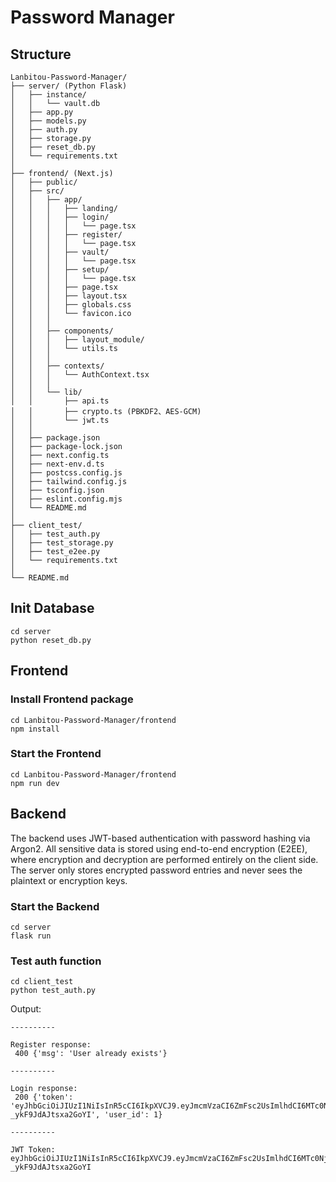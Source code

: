 # Password Manager

## Structure
```
Lanbitou-Password-Manager/
├── server/ (Python Flask)
│   ├── instance/
│   │   └── vault.db
│   ├── app.py
│   ├── models.py
│   ├── auth.py
│   ├── storage.py
│   ├── reset_db.py
│   └── requirements.txt
│
├── frontend/ (Next.js)
│   ├── public/
│   ├── src/
│   │   ├── app/
│   │   │   ├── landing/
│   │   │   ├── login/
│   │   │   │   └── page.tsx
│   │   │   ├── register/
│   │   │   │   └── page.tsx
│   │   │   ├── vault/
│   │   │   │   └── page.tsx
│   │   │   ├── setup/
│   │   │   │   └── page.tsx
│   │   │   ├── page.tsx
│   │   │   ├── layout.tsx
│   │   │   ├── globals.css
│   │   │   └── favicon.ico
│   │   │
│   │   ├── components/
│   │   │   ├── layout_module/
│   │   │   └── utils.ts
│   │   │
│   │   ├── contexts/
│   │   │   └── AuthContext.tsx
│   │   │
│   │   └── lib/
│   │       ├── api.ts
│   │       ├── crypto.ts (PBKDF2、AES‑GCM)
│   │       └── jwt.ts
│   │
│   ├── package.json
│   ├── package-lock.json
│   ├── next.config.ts
│   ├── next-env.d.ts
│   ├── postcss.config.js
│   ├── tailwind.config.js
│   ├── tsconfig.json
│   ├── eslint.config.mjs
│   └── README.md
│
├── client_test/
│   ├── test_auth.py
│   ├── test_storage.py
│   ├── test_e2ee.py
│   └── requirements.txt
│
└── README.md

```
## Init Database
```
cd server
python reset_db.py
```

## Frontend

### Install Frontend package 
```
cd Lanbitou-Password-Manager/frontend
npm install
```

### Start the Frontend
```
cd Lanbitou-Password-Manager/frontend
npm run dev
```

## Backend
The backend uses JWT-based authentication with password hashing via Argon2. All sensitive data is stored using end-to-end encryption (E2EE), where encryption and decryption are performed entirely on the client side. The server only stores encrypted password entries and never sees the plaintext or encryption keys.

### Start the Backend
```
cd server
flask run
```
### Test auth function 

```
cd client_test
python test_auth.py
```

Output:
```
----------

Register response:
 400 {'msg': 'User already exists'}

----------

Login response:
 200 {'token': 'eyJhbGciOiJIUzI1NiIsInR5cCI6IkpXVCJ9.eyJmcmVzaCI6ZmFsc2UsImlhdCI6MTc0NjU0NjYxMywianRpIjoiZjc4MGE2MTItOTJkYy00ZDZhLWFhMTAtOGZlN2E5YjljYjFkIiwidHlwZSI6ImFjY2VzcyIsInN1YiI6MSwibmJmIjoxNzQ2NTQ2NjEzLCJjc3JmIjoiNWI4ODk3YjgtMzZlMS00NzBjLTkxMTgtYjhhYzIyZGRjMTVjIiwiZXhwIjoxNzQ2NTQ3NTEzfQ.TBPFU97cJ8vIZi7mQRb1Pvod-_ykF9JdAJtsxa2GoYI', 'user_id': 1}

----------

JWT Token: eyJhbGciOiJIUzI1NiIsInR5cCI6IkpXVCJ9.eyJmcmVzaCI6ZmFsc2UsImlhdCI6MTc0NjU0NjYxMywianRpIjoiZjc4MGE2MTItOTJkYy00ZDZhLWFhMTAtOGZlN2E5YjljYjFkIiwidHlwZSI6ImFjY2VzcyIsInN1YiI6MSwibmJmIjoxNzQ2NTQ2NjEzLCJjc3JmIjoiNWI4ODk3YjgtMzZlMS00NzBjLTkxMTgtYjhhYzIyZGRjMTVjIiwiZXhwIjoxNzQ2NTQ3NTEzfQ.TBPFU97cJ8vIZi7mQRb1Pvod-_ykF9JdAJtsxa2GoYI
```

